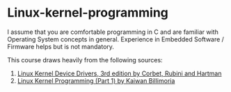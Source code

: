 # Linux-kernel-programming
I assume that you are comfortable programming in C and are familiar with Operating System concepts in general. Experience in Embedded Software / Firmware helps but is not mandatory.

This course draws heavily from the following sources:
1) [Linux Kernel Device Drivers, 3rd edition by Corbet, Rubini and Hartman](https://www.amazon.com/Linux-Device-Drivers-Jonathan-Corbet/dp/0596005903/ref=sr_1_3?dchild=1&keywords=Linux+Kernel+Device+Drivers&qid=1621231877&sr=8-3)
2) [Linux Kernel Programming (Part 1) by Kaiwan Billimoria](https://www.amazon.com/Linux-Kernel-Development-Cookbook-programming-ebook/dp/B07RW915K4/ref=pd_sbs_1?pd_rd_w=gaobh&pf_rd_p=98101395-b70f-4a52-af63-8fac2c513e02&pf_rd_r=NFWK130JF47B6V8MFR00&pd_rd_r=3cf68a79-23d0-4e72-a3de-ebc749a5e7b8&pd_rd_wg=JxeMo&pd_rd_i=B07RW915K4&psc=1)
